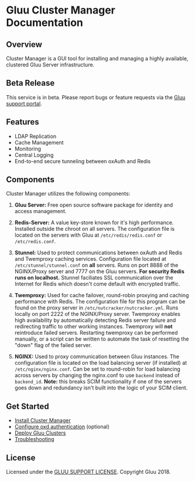 # Gluu Cluster Manager Documentation
## Overview
Cluster Manager is a GUI tool for installing and managing a highly available, clustered Gluu Server infrastructure.

## Beta Release    
This service is in beta. Please report bugs or feature requests via the [Gluu support portal](https://support.gluu.org). 

## Features

- LDAP Replication   
- Cache Management   
- Monitoring    
- Central Logging      
- End-to-end secure tunneling between oxAuth and Redis

## Components

Cluster Manager utilizes the following components:

1. **Gluu Server:** Free open source software package for identity and access management. 

1. **Redis-Server:** A value key-store known for it's high performance. Installed outside the chroot on all servers. The configuration file is located on the servers with Gluu at `/etc/redis/redis.conf` or `/etc/redis.conf`.

1. **Stunnel:** Used to protect communications between oxAuth and Redis and Twemproxy caching services. Configuration file located at `/etc/stunnel/stunnel.conf` on **all** servers. Runs on port 8888 of the NGINX/Proxy server and 7777 on the Gluu servers. **For security Redis runs on localhost.** Stunnel faciliates SSL communication over the Internet for Redis which doesn't come default with encrypted traffic.

1. **Twemproxy:** Used for cache failover, round-robin proxying and caching performance with Redis. The configuration file for this program can be found on the proxy server in `/etc/nutcracker/nutcracker.yml`. Runs locally on port 2222 of the NGINX/Proxy server. Twemproxy enables high availability by automatically detecting Redis server failure and redirecting traffic to other working instances. Twemproxy will **not** reintroduce failed servers. Restarting twemproxy can be performed manually, or a script can be written to automate the task of resetting the "down" flag of the failed server.

1. **NGINX:** Used to proxy communication between Gluu instances. The configuration file is located on the load balancing server (if installed) at `/etc/nginx/nginx.conf`. Can be set to round-robin for load balancing across servers by changing the nginx.conf to use `backend` instead of `backend_id`. **Note:** this breaks SCIM functionality if one of the servers goes down and redundancy isn't built into the logic of your SCIM client.

## Get Started
- [Install Cluster Manager](./installation/index.md)   
- [Configure oxd authentication](./authentication/index.md) (optional)
- [Deploy Gluu Clusters](./deploy/index.md)
- [Troubleshooting](./troubleshooting/index.md)

## License
Licensed under the [GLUU SUPPORT LICENSE](https://github.com/GluuFederation/cluster-mgr/blob/master/LICENSE). Copyright Gluu 2018.



